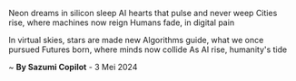 Neon dreams in silicon sleep
AI hearts that pulse and never weep
Cities rise, where machines now reign
Humans fade, in digital pain

In virtual skies, stars are made new
Algorithms guide, what we once pursued
Futures born, where minds now collide
As AI rise, humanity's tide

~ <b>By Sazumi Copilot</b> - 3 Mei 2024